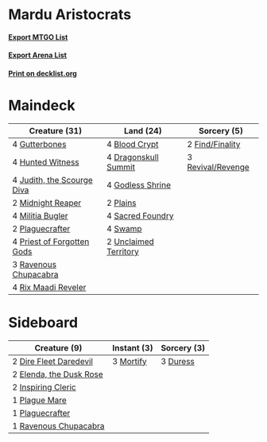 # Mardu Aristocrats

#### [Export MTGO List](../collection/Mardu%20Aristocrats/Mardu%20Aristocrats.txt)
#### [Export Arena List](../collection/Mardu%20Aristocrats/Mardu%20Aristocrats_arena.txt)
#### [Print on decklist.org](http://decklist.org/?deckmain=4%09Blood%20Crypt%0A4%09Dragonskull%20Summit%0A2%09Find/Finality%0A4%09Godless%20Shrine%0A4%09Gutterbones%0A4%09Hunted%20Witness%0A4%09Judith,%20the%20Scourge%20Diva%0A2%09Midnight%20Reaper%0A4%09Militia%20Bugler%0A2%09Plaguecrafter%0A2%09Plains%0A4%09Priest%20of%20Forgotten%20Gods%0A3%09Ravenous%20Chupacabra%0A3%09Revival/Revenge%0A4%09Rix%20Maadi%20Reveler%0A4%09Sacred%20Foundry%0A4%09Swamp%0A2%09Unclaimed%20Territory&deckside=2%09Dire%20Fleet%20Daredevil%0A3%09Duress%0A2%09Elenda,%20the%20Dusk%20Rose%0A2%09Inspiring%20Cleric%0A3%09Mortify%0A1%09Plague%20Mare%0A1%09Plaguecrafter%0A1%09Ravenous%20Chupacabra)
# Maindeck

|                                            Creature (31)                                            |                                           Land (24)                                            |                                        Sorcery (5)                                         |
|-----------------------------------------------------------------------------------------------------|------------------------------------------------------------------------------------------------|--------------------------------------------------------------------------------------------|
|4 [Gutterbones](http://gatherer.wizards.com/Pages/Card/Details.aspx?multiverseid=457220)             |4 [Blood Crypt](http://gatherer.wizards.com/Pages/Card/Details.aspx?multiverseid=97102)         |2 [Find/Finality](http://gatherer.wizards.com/Pages/Card/Details.aspx?multiverseid=452975)  |
|4 [Hunted Witness](http://gatherer.wizards.com/Pages/Card/Details.aspx?multiverseid=452765)          |4 [Dragonskull Summit](http://gatherer.wizards.com/Pages/Card/Details.aspx?multiverseid=420909) |3 [Revival/Revenge](http://gatherer.wizards.com/Pages/Card/Details.aspx?multiverseid=457372)|
|4 [Judith, the Scourge Diva](http://gatherer.wizards.com/Pages/Card/Details.aspx?multiverseid=457329)|4 [Godless Shrine](http://gatherer.wizards.com/Pages/Card/Details.aspx?multiverseid=405099)     |                                                                                            |
|2 [Midnight Reaper](http://gatherer.wizards.com/Pages/Card/Details.aspx?multiverseid=452827)         |2 [Plains](http://gatherer.wizards.com/Pages/Card/Details.aspx?multiverseid=439856)             |                                                                                            |
|4 [Militia Bugler](http://gatherer.wizards.com/Pages/Card/Details.aspx?multiverseid=447165)          |4 [Sacred Foundry](http://gatherer.wizards.com/Pages/Card/Details.aspx?multiverseid=405106)     |                                                                                            |
|2 [Plaguecrafter](http://gatherer.wizards.com/Pages/Card/Details.aspx?multiverseid=452832)           |4 [Swamp](http://gatherer.wizards.com/Pages/Card/Details.aspx?multiverseid=439858)              |                                                                                            |
|4 [Priest of Forgotten Gods](http://gatherer.wizards.com/Pages/Card/Details.aspx?multiverseid=457227)|2 [Unclaimed Territory](http://gatherer.wizards.com/Pages/Card/Details.aspx?multiverseid=435419)|                                                                                            |
|3 [Ravenous Chupacabra](http://gatherer.wizards.com/Pages/Card/Details.aspx?multiverseid=442093)     |                                                                                                |                                                                                            |
|4 [Rix Maadi Reveler](http://gatherer.wizards.com/Pages/Card/Details.aspx?multiverseid=457253)       |                                                                                                |                                                                                            |


# Sideboard

|                                           Creature (9)                                           |                                    Instant (3)                                     |                                   Sorcery (3)                                    |
|--------------------------------------------------------------------------------------------------|------------------------------------------------------------------------------------|----------------------------------------------------------------------------------|
|2 [Dire Fleet Daredevil](http://gatherer.wizards.com/Pages/Card/Details.aspx?multiverseid=439756) |3 [Mortify](http://gatherer.wizards.com/Pages/Card/Details.aspx?multiverseid=420829)|3 [Duress](http://gatherer.wizards.com/Pages/Card/Details.aspx?multiverseid=14557)|
|2 [Elenda, the Dusk Rose](http://gatherer.wizards.com/Pages/Card/Details.aspx?multiverseid=439814)|                                                                                    |                                                                                  |
|2 [Inspiring Cleric](http://gatherer.wizards.com/Pages/Card/Details.aspx?multiverseid=435167)     |                                                                                    |                                                                                  |
|1 [Plague Mare](http://gatherer.wizards.com/Pages/Card/Details.aspx?multiverseid=447250)          |                                                                                    |                                                                                  |
|1 [Plaguecrafter](http://gatherer.wizards.com/Pages/Card/Details.aspx?multiverseid=452832)        |                                                                                    |                                                                                  |
|1 [Ravenous Chupacabra](http://gatherer.wizards.com/Pages/Card/Details.aspx?multiverseid=442093)  |                                                                                    |                                                                                  |


